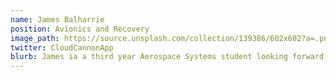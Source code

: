 ```yaml
---
name: James Balharrie
position: Avionics and Recovery
image_path: https://source.unsplash.com/collection/139386/602x602?a=.png
twitter: CloudCannonApp
blurb: James ia a third year Aerospace Systems student looking forward to lead the team through the design of the avionics and recovery systems on our rocket.
---
```

